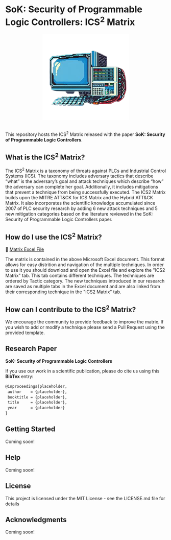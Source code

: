 # SoK: Security of Programmable Logic Controllers: ICS<sup>2</sup> Matrix

<div align="center">
  <kbd>
    <img src="img/logo.png" />
  </kbd>
</div>
<br />

This repository hosts the ICS<sup>2</sup> Matrix released with the paper **SoK: Security of Programmable Logic Controllers**.

## What is the ICS<sup>2</sup> Matrix?

The ICS<sup>2</sup> Matrix is a taxonomy of threats against PLCs and
Industrial Control Systems (ICS). The taxonomy includes adversary tactics that describe “what” is the adversary’s goal and attack techniques which describe “how” the adversary can complete her goal. Additionally, it includes mitigations that prevent a technique from being successfully executed. The ICS2 Matrix builds upon the MITRE ATT&CK for ICS Matrix and the Hybrid ATT&CK Matrix. It also incorporates the scientific knowledge accumulated since 2007 of PLC security research by adding 6 new attack techniques and 5 new mitigation categories based on the literature reviewed in the SoK: Security of Programmable Logic Controllers paper.

## How do I use the ICS<sup>2</sup> Matrix?

:open_file_folder: [Matrix Excel File](ics2matrix.xlsx)

The matrix is contained in the above Microsoft Excel document. This format allows for easy distrition and navigation of the multiple techniques.
In order to use it you should download and open the Excel file and explore the "ICS2 Matrix" tab. This tab contains different techniques. The techniques are ordered by Tactic category.
The new techniques introduced in our research are saved as multiple tabs in the Excel document and are also linked from their corresponding technique in the "ICS2 Matrix" tab.

## How can I contribute to the ICS<sup>2</sup> Matrix?

We encourage the community to provide feedback to improve the matrix.
If you wish to add or modify a technique please send a Pull Request using the provided template.

## Research Paper

**SoK: Security of Programmable Logic Controllers** 

If you use our work in a scientific publication, please do cite us using this **BibTex** entry:
``` tex
@inproceedings{placeholder,
 author    = {placeholder},
 booktitle = {placeholder},
 title     = {placeholder},
 year      = {placeholder}
}
```

## Getting Started

Coming soon!

## Help

Coming soon!

## License

This project is licensed under the MIT License - see the LICENSE.md file for details

## Acknowledgments

Coming soon!
